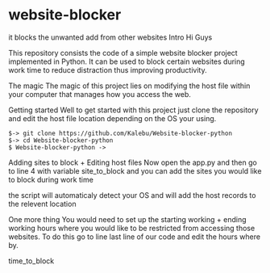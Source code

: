 # website-blocker
it blocks the unwanted add from other websites
Intro
Hi Guys 

This repository consists the code of a simple website blocker project implemented in Python. It can be used to block certain websites during work time to reduce distraction thus improving productivity.

The magic
The magic of this project lies on modifying the host file within your computer that manages how you access the web.

Getting started
Well to get started with this project just clone the repository and edit the host file location depending on the OS your using.

    $-> git clone https://github.com/Kalebu/Website-blocker-python
    $-> cd Website-blocker-python
    $ Website-blocker-python ->
Adding sites to block + Editing host files
Now open the app.py and then go to line 4 with variable site_to_block and you can add the sites you would like to block during work time

the script will automaticaly detect your OS and will add the host records to the relevent location

One more thing
You would need to set up the starting working + ending working hours where you would like to be restricted from accessing those websites. To do this go to line last line of our code and edit the hours where by.

time_to_block
